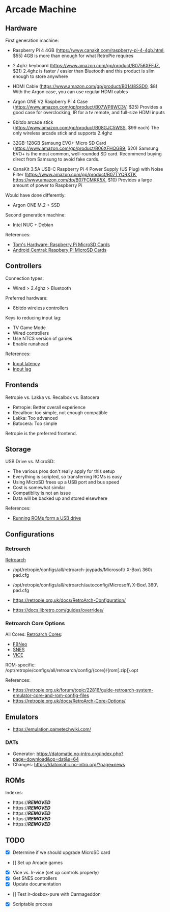 # Arcade Machine

## Hardware

First generation machine:

* Raspberry Pi 4 4GB (https://www.canakit.com/raspberry-pi-4-4gb.html, $55)
  4GB is more than enough for what RetroPie requires

* 2.4ghz keyboard (https://www.amazon.com/gp/product/B0756XFFJZ, $21)
  2.4ghz is faster / easier than Bluetooth and this product is slim enough
  to store anywhere

* HDMI Cable (https://www.amazon.com/gp/product/B014I8SSD0, $8)
  With the Argon case, you can use regular HDMI cables

* Argon ONE V2 Raspberry Pi 4 Case (https://www.amazon.com/gp/product/B07WP8WC3V, $25)
  Provides a good case for overclocking, IR for a tv remote, and full-size
  HDMI inputs

* 8bitdo arcade stick (https://www.amazon.com/gp/product/B08GJC5WSS, $99 each)
  The only wireless arcade stick and supports 2.4ghz

* 32GB-128GB Samsung EVO+ Micro SD Card (https://www.amazon.com/gp/product/B06XFHQGB9, $20)
  Samsung EVO+ is the most common, well-rounded SD card.  Recommend buying
  direct from Samsung to avoid fake cards.

* CanaKit 3.5A USB-C Raspberry Pi 4 Power Supply (US Plug) with Noise Filter (https://www.amazon.com/gp/product/B07TYQRXTK, https://www.amazon.com/dp/B07FCMKK5X, $10)
  Provides a large amount of power to Raspberry Pi

Would have done differently:

* Argon ONE M.2 + SSD

Second generation machine:

* Intel NUC + Debian

References:

* [Tom's Hardware: Raspberry Pi MicroSD Cards](https://www.tomshardware.com/best-picks/raspberry-pi-microsd-cards)
* [Android Central: Raspbery Pi MicroSD Cards](https://www.androidcentral.com/best-sd-cards-raspberry-pi-4)

## Controllers

Connection types:

* Wired > 2.4ghz > Bluetooth

Preferred hardware:

* 8bitdo wireless controllers

Keys to reducing input lag:

* TV Game Mode
* Wired controllers
* Use NTCS version of games
* Enable runahead

References:

* [Input latency](https://docs.google.com/spreadsheets/d/1KlRObr3Be4zLch7Zyqg6qCJzGuhyGmXaOIUrpfncXIM/edit)
* [Input lag](https://retropie.org.uk/docs/Input-Lag/)

## Frontends

Retropie vs. Lakka vs. Recalbox vs. Batocera

* Retropie: Better overall experience
* Recalbox: too simple, not enough compatible
* Lakka: Too advanced
* Batocera: Too simple

Retropie is the preferred frontend.

## Storage

USB Drive vs. MicroSD:

* The various pros don't really apply for this setup
* Everything is scripted, so transferring ROMs is easy
* Using MicroSD frees up a USB port and bus speed
* Cost is somewhat similar
* Compatiblity is not an issue
* Data will be backed up and stored elsewhere 

References:

* [Running ROMs form a USB drive](https://retropie.org.uk/docs/Running-ROMs-from-a-USB-drive/)

## Configurations

### Retroarch

[Retroarch](/opt/retropie/configs/all/retroarch.cfg)

* /opt/retropie/configs/all/retroarch-joypads/Microsoft\ X-Box\ 360\ pad.cfg
* /opt/retropie/configs/all/retroarch/autoconfig/Microsoft\ X-Box\ 360\ pad.cfg

* https://retropie.org.uk/docs/RetroArch-Configuration/
* https://docs.libretro.com/guides/overrides/

### Retroarch Core Options

All Cores: [Retroarch Cores](/opt/retropie/configs/all/retroarch-core-options.cfg):

* [FBNeo](https://github.com/libretro/docs/blob/master/docs/library/fbneo.md)
* [SNES](https://github.com/libretro/docs/blob/master/docs/library/snes9x_2010.md)
* [VICE](https://docs.libretro.com/library/vice/#core-options)

ROM-specific: /opt/retropie/configs/all/retroarch/config/{core}/{rom[.zip]}.opt

References:

* https://retropie.org.uk/forum/topic/22816/guide-retroarch-system-emulator-core-and-rom-config-files
* https://retropie.org.uk/docs/RetroArch-Core-Options/

## Emulators

* https://emulation.gametechwiki.com/

### DATs

* Generator: https://datomatic.no-intro.org/index.php?page=download&op=dat&s=64
* Changes: https://datomatic.no-intro.org/?page=news

## ROMs

Indexes:

* https://***REMOVED***
* https://***REMOVED***
* https://***REMOVED***
* https://***REMOVED***
* https://***REMOVED***

## TODO

* [x] Determine if we should upgrade MicroSD card
* [] Set up Arcade games
* [x] Vice vs. lr-vice (set up controls properly)
* [x] Get SNES controllers
* [x] Update documentation
* [] Test lr-dosbox-pure with Carmageddon
* [x] Scriptable process

